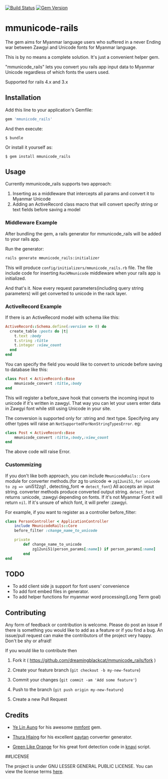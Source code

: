 [![Build Status](https://travis-ci.org/dreamingblackcat/mmunicode_rails.svg?branch=master)](https://travis-ci.org/dreamingblackcat/mmunicode_rails)  [![Gem Version](https://badge.fury.io/rb/mmunicode_rails.svg)](http://badge.fury.io/rb/mmunicode_rails)
# mmunicode-rails

The gem aims for Myanmar language users who suffered in a never Ending war between Zawgyi and Unicode fonts for Myanmar language.

This is by no means a complete solution. It's just a convenient helper gem.

"mmunicode_rails" lets you convert you rails app input data to Myanmar Unicode regardless of which fonts the users used. 

Supported for rails 4.x and 3.x

## Installation

Add this line to your application's Gemfile:

```ruby
gem 'mmunicode_rails'
```

And then execute:

    $ bundle

Or install it yourself as:

    $ gem install mmunicode_rails

## Usage

Currently mmunicode_rails supports two approach:
1. Inserting as a middleware that intercepts all params and convert it to Myanmar Unicode
2. Adding an ActiveRecord class macro that will convert specify string or text fields before saving a model

### Middleware Example

After bundling the gem, a rails generator for mmunicode_rails will be added to your rails app.

Run the generator:
```sh
rails generate mmunicode_rails:initializer
```
This will produce `config/initializers/mmunicode_rails.rb` file. The file include code for inserting `RackMmunicode` middleware when your rails app is initialized.

And that's it. Now every request parameters(including query string parameters) will get converted to unicode in the rack layer.

### ActiveRecord Example

If there is an ActiveRecord model with schema like this:
```ruby
ActiveRecord::Schema.define(:version => 0) do
  create_table :posts do |t|
    t.text :body
    t.string :title
    t.integer :view_count
  end
end
```
You can specify the field you would like to convert to unicode before saving to database like this: 
```ruby
class Post < ActiveRecord::Base
	mmunicode_convert :title,:body
end
```
This will register a before_save hook that converts the incoming input to unicode if it's written in zawgyi. That way you can let your users enter data in Zawgyi font while still using Unicode in your site.

The conversion is supported only for :string and :text type. Specifying any other types will raise an `NotSupportedForNonStringTypesError`.
eg:
```ruby
class Post < ActiveRecord::Base
	mmunicode_convert :title,:body,:view_count
end
```
The above code will raise Error.

### Custommizing

If you don't like both approach, you can include `MmunicodeRails::Core` module for converter methods.(for zg to unicode => `zg12uni51,for unicode to zg => `uni512zg1 , detecting_font => `detect_font`) All accepts an input string. converter methods produce converted output string. `detect_font` returns :unicode, :zawgyi depending on fonts. If it's not Myanmar Font it will return `nil`. If it's unsure of which font, it will prefer :zawgyi.

For example, if you want to register as a controller before_filter:
```ruby
class PersonController < ApplicationController
	include MmunicodeRails::Core
	before_filter :change_name_to_unicode

	private
		def change_name_to_unicode
			zg12uni51(person_params[:name]) if person_params[:name]
		end
end
```

## TODO
- To add client side js support for font users' convenience
- To add font embed files in generator.
- To add helper functions for myanmar word processing(Long Term goal)

## Contributing

Any form of feedback or contribution is welcome. Please do post an issue if there is something you would like to add as a feature or if you find a bug.
An issue/pull request can make the contributors of the project very happy. Don't be shy or afraid!

If you would like to contribute then

1. Fork it ( https://github.com/dreamingblackcat/mmunicode_rails/fork )

2. Create your feature branch (`git checkout -b my-new-feature`)

3. Commit your changes (`git commit -am 'Add some feature'`)

4. Push to the branch (`git push origin my-new-feature`)

5. Create a new Pull Request

## Credits

- [Ye Lin Aung](https://github.com/yelinaung) for his awesome [mmfont](https://github.com/yelinaung/mmfont) gem.

- [Thura Hlaing](https://github.com/trhura) for his excellent [paytan](https://github.com/trhura/paytan) converter generator.

- [Green Like Orange](https://github.com/greenlikeorange) for his great font detection code in [knayi](https://github.com/greenlikeorange/knayi-myscript) script.

##LICENSE

The project is under GNU LESSER GENERAL PUBLIC LICENSE. You can view the license terms [here](LICENSE.txt).
